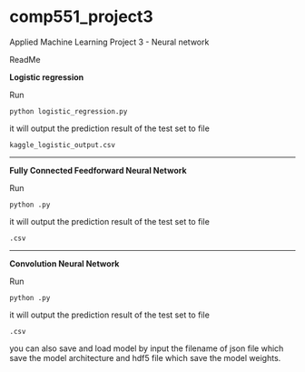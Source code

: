 # comp551_project3
Applied Machine Learning Project 3 - Neural network

ReadMe

**Logistic regression**

Run  
```
python logistic_regression.py
```  
it will output the prediction result of the test set to file 
```
kaggle_logistic_output.csv
```

---

**Fully Connected Feedforward Neural Network**

Run  
```
python .py
```  
it will output the prediction result of the test set to file 
```
.csv
```

---

**Convolution Neural Network**

Run  
```
python .py
```  
it will output the prediction result of the test set to file 
```
.csv
```
you can also save and load model by input the filename of json file which save the model architecture and hdf5 file which save the model weights.
